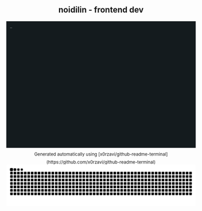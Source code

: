 <h2 align="center">noidilin - frontend dev</h2>

<div align="center">
  <picture>
    <source media="(prefers-color-scheme: dark)" srcset="https://raw.githubusercontent.com/noidilin/noidilin/terminal/output.gif">
    <source media="(prefers-color-scheme: light)" srcset="https://raw.githubusercontent.com/noidilin/noidilin/terminal/output.gif">
    <img alt="GIFOS terminal animation" src="https://raw.githubusercontent.com/noidilin/noidilin/terminal/output.gif">
  </picture>
</div>

<div align="center">
  <sub>Generated automatically using [x0rzavi/github-readme-terminal](https://github.com/x0rzavi/github-readme-terminal)</sub>
</div>

<picture align="center">
  <source media="(prefers-color-scheme: dark)" srcset="https://raw.githubusercontent.com/noidilin/noidilin/snake/snake-dark.svg">
  <source media="(prefers-color-scheme: light)" srcset="https://raw.githubusercontent.com/noidilin/noidilin/snake/snake.svg">
  <img alt="github contribution grid snake animation" src="https://raw.githubusercontent.com/noidilin/noidilin/snake/snake.svg">
</picture>
